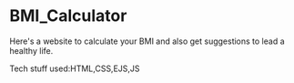 # BMI_Calculator

Here's a website to calculate your BMI and also get suggestions to lead a healthy life.

Tech stuff used:HTML,CSS,EJS,JS
